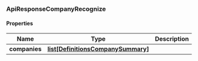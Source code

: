 

[//]: # (CLASS:ApiResponseCompanyRecognize)

[//]: # (KIND:object)

### ApiResponseCompanyRecognize

#### Properties

[//]: # (START_DEFINITION)

Name | Type | Description
------------ | ------------- | -------------
**companies** | [**list[DefinitionsCompanySummary]**](DefinitionsCompanySummary.md) |  &nbsp;

[//]: # (END_DEFINITION)


[//]: # (CONTAINED_CLASS:DefinitionsCompanySummary)



